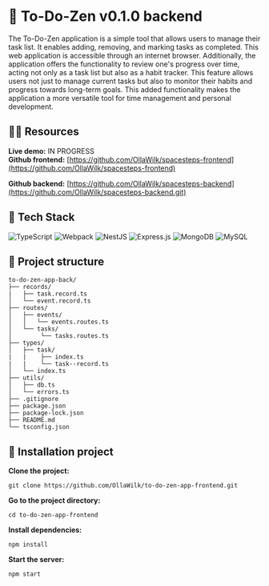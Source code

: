 # :construction_worker: To-Do-Zen v0.1.0 backend

The To-Do-Zen application is a simple tool that allows users to manage their task list. It enables adding, removing, and marking tasks as completed. This web application is accessible through an internet browser. Additionally, the application offers the functionality to review one's progress over time, acting not only as a task list but also as a habit tracker. This feature allows users not just to manage current tasks but also to monitor their habits and progress towards long-term goals. This added functionality makes the application a more versatile tool for time management and personal development.

## 🧘‍♀️ Resources

**Live demo:** IN PROGRESS \
**Github frontend:** [https://github.com/OllaWilk/spacesteps-frontend](https://github.com/OllaWilk/spacesteps-frontend)

**Github backend:** [https://github.com/OllaWilk/spacesteps-backend](https://github.com/OllaWilk/spacesteps-backend.git) 

## 🐞 Tech Stack

![TypeScript](https://img.shields.io/badge/typescript-%23007ACC.svg?style=for-the-badge&logo=typescript&logoColor=white)
![Webpack](https://img.shields.io/badge/webpack-%238DD6F9.svg?style=for-the-badge&logo=webpack&logoColor=black)
![NestJS](https://img.shields.io/badge/nestjs-%23E0234E.svg?style=for-the-badge&logo=nestjs&logoColor=white)
![Express.js](https://img.shields.io/badge/express.js-%23404d59.svg?style=for-the-badge&logo=express&logoColor=%2361DAFB)
![MongoDB](https://img.shields.io/badge/MongoDB-%234ea94b.svg?style=for-the-badge&logo=mongodb&logoColor=white)
![MySQL](https://img.shields.io/badge/mysql-%2300f.svg?style=for-the-badge&logo=mysql&logoColor=white)

## :camel: Project structure

```
to-do-zen-app-back/
├── records/
|   ├── task.record.ts
│   └── event.record.ts
├── routes/
│   ├── events/
│   │   └── events.routes.ts
│   └── tasks/
│        └── tasks.routes.ts
├── types/
│   ├── task/
|   |    ├── index.ts
|   |    └── task--record.ts
│   └── index.ts
├── utils/
│   ├── db.ts
│   └── errors.ts
├── .gitignore
├── package.json
├── package-lock.json
├── README.md
└── tsconfig.json

```

## 🦋 Installation project

**Clone the project:**

```
git clone https://github.com/OllaWilk/to-do-zen-app-frontend.git
```

**Go to the project directory:**

```
cd to-do-zen-app-frontend
```

**Install dependencies:**

```
npm install
```

**Start the server:**

```
npm start
```

